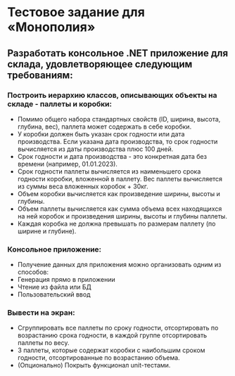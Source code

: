 # Тестовое задание для «Монополия»

## Разработать консольное .NET приложение для склада, удовлетворяющее следующим требованиям:

### Построить иерархию классов, описывающих объекты на складе - паллеты и коробки:

- Помимо общего набора стандартных свойств (ID, ширина, высота, глубина, вес), паллета может содержать в себе коробки.
- У коробки должен быть указан срок годности или дата производства. Если указана дата производства, то срок годности вычисляется из даты производства плюс 100 дней.
- Срок годности и дата производства - это конкретная дата без времени (например, 01.01.2023).
- Срок годности паллеты вычисляется из наименьшего срока годности коробки, вложенной в паллету. Вес паллеты вычисляется из суммы веса вложенных коробок + 30кг.
- Объем коробки вычисляется как произведение ширины, высоты и глубины.
- Объем паллеты вычисляется как сумма объема всех находящихся на ней коробок и произведения ширины, высоты и глубины паллеты.
- Каждая коробка не должна превышать по размерам паллету (по ширине и глубине).

### Консольное приложение:

- Получение данных для приложения можно организовать одним из способов:
- Генерация прямо в приложении
- Чтение из файла или БД
- Пользовательский ввод

### Вывести на экран:

- Сгруппировать все паллеты по сроку годности, отсортировать по возрастанию срока годности, в каждой группе отсортировать паллеты по весу.
- 3 паллеты, которые содержат коробки с наибольшим сроком годности, отсортированные по возрастанию объема.
- (Опционально) Покрыть функционал unit-тестами.
